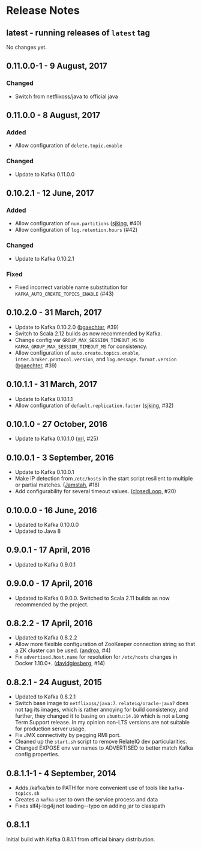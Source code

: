 Release Notes
=============

## latest - running releases of `latest` tag

No changes yet.

## 0.11.0.0-1 - 9 August, 2017

### Changed

- Switch from netflixoss/java to official java

## 0.11.0.0 - 8 August, 2017

### Added

- Allow configuration of `delete.topic.enable`

### Changed

- Update to Kafka 0.11.0.0

## 0.10.2.1 - 12 June, 2017

### Added

- Allow configuration of `num.partitions` ([sjking], #40)
- Allow configuration of `log.retention.hours` (#42)

### Changed

- Update to Kafka 0.10.2.1

### Fixed

- Fixed incorrect variable name substitution for `KAFKA_AUTO_CREATE_TOPICS_ENABLE` (#43)

## 0.10.2.0 - 31 March, 2017

- Update to Kafka 0.10.2.0 ([bgaechter], #39)
- Switch to Scala 2.12 builds as now recommended by Kafka.
- Change config var `GROUP_MAX_SESSION_TIMEOUT_MS` to
  `KAFKA_GROUP_MAX_SESSION_TIMEOUT_MS` for consistency.
- Allow configuration of `auto.create.topics.enable`,
  `inter.broker.protocol.version`, and `log.message.format.version`
  ([bgaechter], #39)

## 0.10.1.1 - 31 March, 2017

- Update to Kafka 0.10.1.1
- Allow configuration of `default.replication.factor` ([sjking], #32)

## 0.10.1.0 - 27 October, 2016

- Update to Kafka 0.10.1.0 ([xrl], #25)

## 0.10.0.1 - 3 September, 2016

- Update to Kafka 0.10.0.1
- Make IP detection from `/etc/hosts` in the start script resilient to multiple
  or partial matches. ([Jamstah], #18)
- Add configurability for several timeout values. ([closedLoop], #20)

## 0.10.0.0 - 16 June, 2016

- Updated to Kafka 0.10.0.0
- Updated to Java 8

## 0.9.0.1 - 17 April, 2016

- Updated to Kafka 0.9.0.1

## 0.9.0.0 - 17 April, 2016

- Updated to Kafka 0.9.0.0. Switched to Scala 2.11 builds as now recommended by
  the project.

## 0.8.2.2 - 17 April, 2016

- Updated to Kafka 0.8.2.2
- Allow more flexible configuration of ZooKeeper connection string so that a ZK
  cluster can be used. ([androa], #4)
- Fix `advertised.host.name` for resolution for `/etc/hosts` changes in Docker
  1.10.0+. ([davidgiesberg], #14)

## 0.8.2.1 - 24 August, 2015

- Updated to Kafka 0.8.2.1
- Switch base image to `netflixoss/java:7`. `relateiq/oracle-java7` does not
  tag its images, which is rather annoying for build consistency, and further,
  they changed it to basing on `ubuntu:14.10` which is not a Long Term Support
  release. In my opinion non-LTS versions are not suitable for production
  server usage.
- Fix JMX connectivity by pegging RMI port.
- Cleaned up the `start.sh` script to remove RelateIQ dev particularities.
- Changed EXPOSE env var names to ADVERTISED to better match Kafka config
  properties.

## 0.8.1.1-1 - 4 September, 2014

- Adds /kafka/bin to PATH for more convenient use of tools like `kafka-topics.sh`
- Creates a `kafka` user to own the service process and data
- Fixes slf4j-log4j not loading--typo on adding jar to classpath

## 0.8.1.1

Initial build with Kafka 0.8.1.1 from official binary distribution.


[androa]: https://github.com/androa
[bgaechter]: https://github.com/bgaechter
[closedLoop]: https://github.com/closedLoop
[davidgiesberg]: https://github.com/davidgiesberg
[Jamstah]: https://github.com/Jamstah
[sjking]: https://github.com/sjking
[xrl]: https://github.com/xrl
